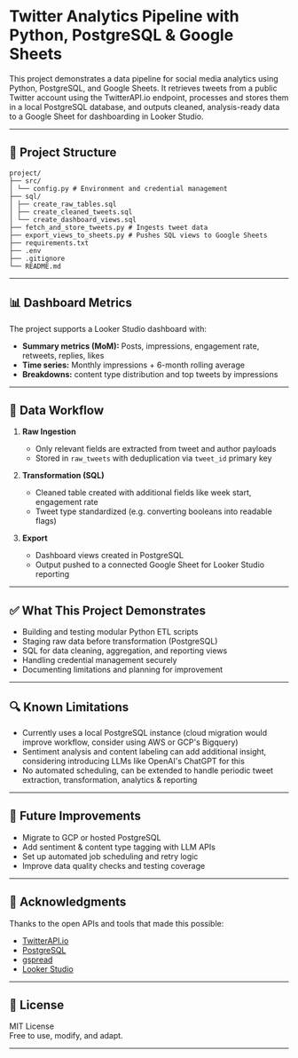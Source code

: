 # Twitter Analytics Pipeline with Python, PostgreSQL & Google Sheets

This project demonstrates a data pipeline for social media analytics using Python, PostgreSQL, and Google Sheets. It retrieves tweets from a public Twitter account using the TwitterAPI.io endpoint, processes and stores them in a local PostgreSQL database, and outputs cleaned, analysis-ready data to a Google Sheet for dashboarding in Looker Studio.

---

## 🔧 Project Structure

  ``` 
  project/ 
  ├── src/ 
  │ └── config.py # Environment and credential management 
  ├── sql/ 
  │ ├── create_raw_tables.sql 
  │ ├── create_cleaned_tweets.sql 
  │ └── create_dashboard_views.sql 
  ├── fetch_and_store_tweets.py # Ingests tweet data 
  ├── export_views_to_sheets.py # Pushes SQL views to Google Sheets 
  ├── requirements.txt 
  ├── .env 
  ├── .gitignore 
  └── README.md 
  ``` 
---

## 📊 Dashboard Metrics

The project supports a Looker Studio dashboard with:

- **Summary metrics (MoM):** Posts, impressions, engagement rate, retweets, replies, likes  
- **Time series:** Monthly impressions + 6-month rolling average  
- **Breakdowns:** content type distribution and top tweets by impressions  

---

## 🧹 Data Workflow

1. **Raw Ingestion**  
   - Only relevant fields are extracted from tweet and author payloads
   - Stored in `raw_tweets` with deduplication via `tweet_id` primary key

2. **Transformation (SQL)**  
   - Cleaned table created with additional fields like week start, engagement rate
   - Tweet type standardized (e.g. converting booleans into readable flags)

3. **Export**
   - Dashboard views created in PostgreSQL
   - Output pushed to a connected Google Sheet for Looker Studio reporting

---

## ✅ What This Project Demonstrates

- Building and testing modular Python ETL scripts
- Staging raw data before transformation (PostgreSQL)
- SQL for data cleaning, aggregation, and reporting views
- Handling credential management securely
- Documenting limitations and planning for improvement
  
---

## 🔍 Known Limitations

- Currently uses a local PostgreSQL instance (cloud migration would improve workflow, consider using AWS or GCP's Bigquery)
- Sentiment analysis and content labeling can add additional insight, considering introducing LLMs like OpenAI's ChatGPT for this
- No automated scheduling, can be extended to handle periodic tweet extraction, transformation, analytics & reporting

---

## 🚀 Future Improvements

- Migrate to GCP or hosted PostgreSQL
- Add sentiment & content type tagging with LLM APIs
- Set up automated job scheduling and retry logic
- Improve data quality checks and testing coverage

---
## 🙌 Acknowledgments

Thanks to the open APIs and tools that made this possible:
- [TwitterAPI.io](https://twitterapi.io/)
- [PostgreSQL](https://www.postgresql.org/)
- [gspread](https://gspread.readthedocs.io/en/latest/)
- [Looker Studio](https://lookerstudio.google.com/)

---

## 📄 License

MIT License  
Free to use, modify, and adapt.

---

